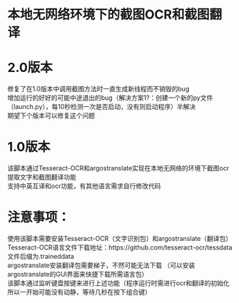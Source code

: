 # 本地无网络环境下的截图OCR和截图翻译
<h1>2.0版本</h1>
修复了在1.0版本中调用截图方法时一直生成新线程而不销毁的bug </br>
增加运行的好好的可能中途退出的bug（解决方案1?：创建一个新的py文件（launch.py），每10秒检测一次是否启动，没有则启动程序）半解决</br>
期望下个版本可以修复这个问题
<h1>1.0版本</h1>
该脚本通过Tesseract-OCR和argostranslate实现在本地无网络的环境下截图ocr提取文字和截图翻译功能</br>
支持中英互译和ocr功能，有其他语言需求自行修改代码 </br>
<h1>注意事项：</h1>
使用该脚本需要安装Tesseract-OCR（文字识别包）和argostranslate（翻译包） </br>
Tesseract-OCR语言文件下载地址：https://github.com/tesseract-ocr/tessdata  文件后缀为.traineddata</br>
argostranslate安装翻译包需要梯子，不然可能无法下载  （可以安装argostranslate的GUI界面来快捷下载所需语言包）</br>
该脚本通过监听键盘按键来进行上述功能（程序运行时需进行ocr和翻译的初始化 所以一开始可能没有动静，等待几秒在按下组合键）
